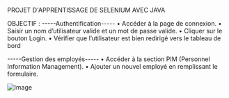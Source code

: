 PROJET D'APPRENTISSAGE DE SELENIUM AVEC JAVA

OBJECTIF :
-----Authentification-----
• Accéder à la page de connexion.
• Saisir un nom d’utilisateur valide et un mot de passe valide.
• Cliquer sur le bouton Login.
• Vérifier que l’utilisateur est bien redirigé vers le tableau de bord

-----Gestion des employés-----
• Accéder à la section PIM (Personnel Information Management).
• Ajouter un nouvel employé en remplissant le formulaire.


![Image](https://github.com/user-attachments/assets/62381279-3b53-4c45-b93f-de101e646205)
